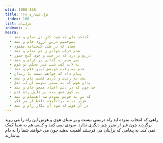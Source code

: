 ```yaml
---
utid: 1000-168
title: غزل شماره ۱۶۸
_index: 168
list: غزلیات
indexes: د
mesra:
  - گداخت جان که شود کار دل تمام و نشد
  - بسوختیم درین آرزوی خام و نشد
  - فغان که در طلب گنجنامه مقصود
  - شدم خراب جهانی ز غم تمام و نشد
  - دریغ و درد که در جست و جوی گنج حضور
  - بسی شدم به گدایی بر کرام و نشد
  - به لابه گفت شبی میر مجلس تو شوم
  - شدم به رغبت خویشش کمین غلام و نشد
  - پیام داد که خواهم نشست با رندان
  - بشد به رندی و دُردی کشیم نام و نشد
  - بدان هوس که به مستی ببوسم آن لب لعل
  - چه خون که در دلم افتاد همچو جام و نشد
  - به کوی عشق منه بی دلیل راه قدم
  - که من به خویش نمودم صد اهتمام و نشد
  - هزار حیله برانگیخت حافظ از سرِ فکر
  - در آن هوس که شود آن نگار رام و نشد
---
```

راهی که انتخاب نموده اید راه درستی نیست و بر مبنای هوی و هوس این راه را می روید برگردید چون غیر از ضرر چیز دیگری ندارد. سودی نمی کنید و کسی هم به شما کمک نمی کند. به پیغامی که برایتان می فرستند اهمیت ندهید چون می خواهند شما را به دام بیاندازند.
